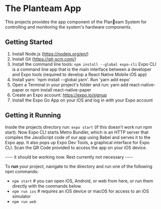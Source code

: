 # The Planteam App

This projects provides the app component of the Plan🌱eam System for controlling and monitoring the system's hardware components. 

## Getting Started 

1. Install Node.js (https://nodejs.org/en/)
2. Install Git (https://git-scm.com/)
3. Install the command line tools: `npm install --global expo-cli` Expo CLI is a command line app that is the main interface between a developer and Expo tools (required to develop a React Native Mobile iOS app)
4. Install yarn: 'npm install --global yarn'. Run 'yarn add expo'
5. Open a Terminal in your project's folder and run: yarn add react-native-paper or npm install react-native-paper
6. Create an Expo account: https://expo.io/signup
7. Install the Expo Go App on your iOS and log in with your Expo account

## Getting it Running

Inside the projects directory run: ``expo start`` (if this doesn't work run npm start). Now Expo CLI starts Metro Bundler, which is an HTTP server that compiles the JavaScript code of our app using Babel and serves it to the Expo app. It also pops up Expo Dev Tools, a graphical interface for Expo CLI. Scan the QR Code provided to access the app on your iOS device.


---- it should be working now. Rest currently not necessary ----

To **run** your project, navigate to the directory and run one of the following npm commands:
* ``npm start`` # you can open iOS, Android, or web from here, or run them directly with the commands below.
* ``npm run ios`` # requires an iOS device or macOS for access to an iOS simulator
* ``npm run web``


